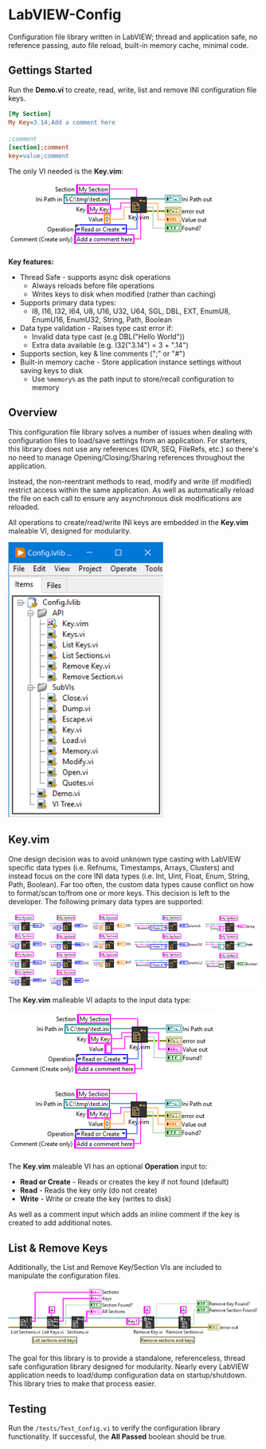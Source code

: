 # LabVIEW-Config
Configuration file library written in LabVIEW; thread and application safe, no reference passing, auto file reload, built-in memory cache, minimal code.

## Gettings Started

Run the **Demo.vi** to create, read, write, list and remove INI configuration file keys.

```ini
[My Section]
My Key=3.14;Add a comment here

;comment
[section];comment
key=value;comment
```

The only VI needed is the **Key.vim**:

![ConfigKeyVimDbl](/docs/imgs/ConfigKeyVimDbl.png)

**Key features:**

- Thread Safe - supports async disk operations
  - Always reloads before file operations
  - Writes keys to disk when modified (rather than caching)
- Supports primary data types:
  - I8, I16, I32, I64, U8, U16, U32, U64, SGL, DBL, EXT, EnumU8, EnumU16, EnumU32, String, Path, Boolean
- Data type validation - Raises type cast error if:
  - Invalid data type cast (e.g DBL("Hello World"))
  - Extra data available (e.g. I32("3.14") = 3 + ".14")
- Supports section, key & line comments (";" or "#")
- Built-in memory cache - Store application instance settings without saving keys to disk
  - Use `%memory%` as the path input to store/recall configuration to memory

## Overview

This configuration file library solves a number of issues when dealing with configuration files to load/save settings from an application. 
For starters, this library does not use any references (DVR, SEQ, FileRefs, etc.) so there's no need to manage Opening/Closing/Sharing references throughout the application.

Instead, the non-reentrant methods to read, modify and write (if modified) restrict access within the same application. 
As well as automatically reload the file on each call to ensure any asynchronous disk modifications are reloaded.

All operations to create/read/write INI keys are embedded in the **Key.vim** maleable VI, designed for modularity.

![ConfigLvlib](/docs/imgs/ConfigLvlib.png)

## Key.vim

One design decision was to avoid unknown type casting with LabVIEW specific data types (i.e. Refnums, Timestamps, Arrays, Clusters) and instead focus on the core INI data types (i.e. Int, Uint, Float, Enum, String, Path, Boolean). Far too often, the custom data types cause conflict on how to format/scan to/from one or more keys. This decision is left to the developer. The following primary data types are supported:

![ConfigKeyVimTypes](/docs/imgs/ConfigKeyVimTypes.png)

The **Key.vim** malleable VI adapts to the input data type:

![ConfigKeyVimStr](/docs/imgs/ConfigKeyVimStr.png)

![ConfigKeyVimDbl](/docs/imgs/ConfigKeyVimDbl.png)

The **Key.vim** maleable VI has an optional **Operation** input to:
- **Read or Create** - Reads or creates the key if not found (default)
- **Read** - Reads the key only (do not create)
- **Write** - Write or create the key (writes to disk)

As well as a comment input which adds an inline comment if the key is created to add additional notes.

## List & Remove Keys

Additionally, the List and Remove Key/Section VIs are included to manipulate the configuration files.

![ConfigListRemove](/docs/imgs/ConfigListRemove.png)

The goal for this library is to provide a standalone, referenceless, thread safe configuration library designed for modularity. Nearly every LabVIEW application needs to load/dump configuration data on startup/shutdown. This library tries to make that process easier.

## Testing

Run the `/tests/Test_Config.vi` to verify the configuration library functionality. If successful, the **All Passed** boolean should be true.
